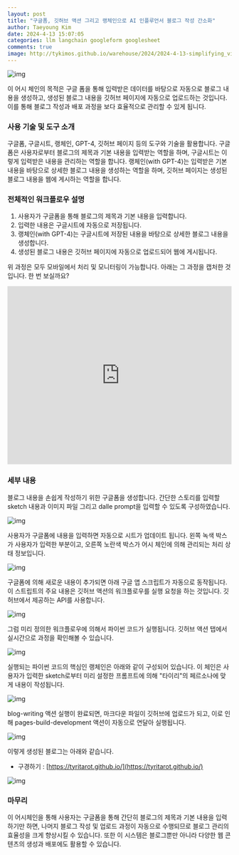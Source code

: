 ```yaml
---
layout: post
title: "구글폼, 깃허브 액션 그리고 랭체인으로 AI 인플루언서 블로그 작성 간소화"
author: Taeyoung Kim
date: 2024-4-13 15:07:05
categories: llm langchain googleform googlesheet
comments: true
image: http://tykimos.github.io/warehouse/2024/2024-4-13-simplifying_virtual_influencer_blog_creation_with_google_forms,_github_actions,_and_langchain_title.jpg
---
```


![img](http://tykimos.github.io/warehouse/2024/2024-4-13-simplifying_virtual_influencer_blog_creation_with_google_forms,_github_actions,_and_langchain_title.jpg)

이 어시 체인의 목적은 구글 폼을 통해 입력받은 데이터를 바탕으로 자동으로 블로그 내용을 생성하고, 생성된 블로그 내용을 깃허브 페이지에 자동으로 업로드하는 것입니다. 이를 통해 블로그 작성과 배포 과정을 보다 효율적으로 관리할 수 있게 됩니다.

### 사용 기술 및 도구 소개

구글폼, 구글시트, 랭체인, GPT-4, 깃허브 페이지 등의 도구와 기술을 활용합니다. 구글폼은 사용자로부터 블로그의 제목과 기본 내용을 입력받는 역할을 하며, 구글시트는 이렇게 입력받은 내용을 관리하는 역할을 합니다. 랭체인(with GPT-4)는 입력받은 기본 내용을 바탕으로 상세한 블로그 내용을 생성하는 역할을 하며, 깃허브 페이지는 생성된 블로그 내용을 웹에 게시하는 역할을 합니다.

### 전체적인 워크플로우 설명

1. 사용자가 구글폼을 통해 블로그의 제목과 기본 내용을 입력합니다.
2. 입력한 내용은 구글시트에 자동으로 저장됩니다.
3. 랭체인(with GPT-4)는 구글시트에 저장된 내용을 바탕으로 상세한 블로그 내용을 생성합니다.
4. 생성된 블로그 내용은 깃허브 페이지에 자동으로 업로드되어 웹에 게시됩니다.

위 과정은 모두 모바일에서 처리 및 모니터링이 가능합니다. 아래는 그 과정을 캡처한 것입니다. 한 번 보실까요?

<iframe width="100%" height="400" src="https://youtube.com/embed/vBWn5krElIA" title="YouTube video player" frameborder="0" allow="accelerometer; autoplay; clipboard-write; encrypted-media; gyroscope; picture-in-picture; web-share" allowfullscreen=""></iframe>

### 세부 내용

블로그 내용을 손쉽게 작성하기 위한 구글폼을 생성합니다. 간단한 스토리를 입력할 sketch 내용과 이미지 파일 그리고 dalle prompt을 입력할 수 있도록 구성하였습니다.

![img](http://tykimos.github.io/warehouse/2024/2024-4-13-simplifying_virtual_influencer_blog_creation_with_google_forms,_github_actions,_and_langchain_1.png)

사용자가 구글폼에 내용을 입력하면 자동으로 시트가 업데이트 됩니다. 왼쪽 녹색 박스가 사용자가 입력한 부분이고, 오른쪽 노란색 박스가 어시 체인에 의해 관리되는 처리 상태 정보입니다.

![img](http://tykimos.github.io/warehouse/2024/2024-4-13-simplifying_virtual_influencer_blog_creation_with_google_forms,_github_actions,_and_langchain_2.png)

구글폼에 의해 새로운 내용이 추가되면 아래 구글 앱 스크립트가 자동으로 동작됩니다. 이 스트립트의 주요 내용은 깃허브 액션의 워크플로우를 실행 요청을 하는 것입니다. 깃허브에서 제공하는 API를 사용합니다. 

![img](http://tykimos.github.io/warehouse/2024/2024-4-13-simplifying_virtual_influencer_blog_creation_with_google_forms,_github_actions,_and_langchain_6.png)

그럼 미리 정의한 워크플로우에 의해서 파이썬 코드가 실행됩니다. 깃허브 액션 탭에서 실시간으로 과정을 확인해볼 수 있습니다. 

![img](http://tykimos.github.io/warehouse/2024/2024-4-13-simplifying_virtual_influencer_blog_creation_with_google_forms,_github_actions,_and_langchain_3.png)

실행되는 파이썬 코드의 핵심인 랭체인은 아래와 같이 구성되어 있습니다. 이 체인은 사용자가 입력한 sketch로부터 미리 설정한 프롬프트에 의해 "타이리"의 페르소나에 맞게 내용이 작성됩니다.

![img](http://tykimos.github.io/warehouse/2024/2024-4-13-simplifying_virtual_influencer_blog_creation_with_google_forms,_github_actions,_and_langchain_4.png)

blog-writing 액션 실행이 완료되면, 마크다운 파일이 깃허브에 업로드가 되고, 이로 인해 pages-build-development 액션이 자동으로 연달아 실행됩니다. 

![img](http://tykimos.github.io/warehouse/2024/2024-4-13-simplifying_virtual_influencer_blog_creation_with_google_forms,_github_actions,_and_langchain_5.png)

이렇게 생성된 블로그는 아래와 같습니다. 

- 구경하기 : [https://tyritarot.github.io/](https://tyritarot.github.io/)

![img](http://tykimos.github.io/warehouse/2024/2024-4-13-simplifying_virtual_influencer_blog_creation_with_google_forms,_github_actions,_and_langchain_7.png)

### 마무리

이 어시체인을 통해 사용자는 구글폼을 통해 간단히 블로그의 제목과 기본 내용을 입력하기만 하면, 나머지 블로그 작성 및 업로드 과정이 자동으로 수행되므로 블로그 관리의 효율성을 크게 향상시킬 수 있습니다. 또한 이 시스템은 블로그뿐만 아니라 다양한 웹 콘텐츠의 생성과 배포에도 활용할 수 있습니다.
